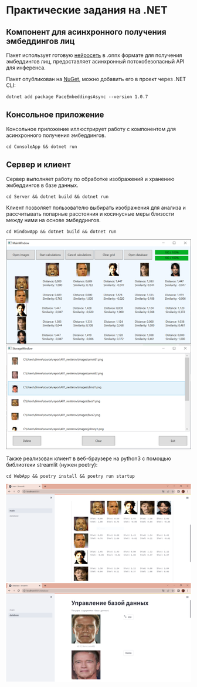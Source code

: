 # Практические задания на .NET

## Компонент для асинхронного получения эмбеддингов лиц

Пакет использует готовую [нейросеть](https://github.com/onnx/models/blob/main/vision/body_analysis/arcface/model/arcfaceresnet100-8.onnx) в .onnx формате для получения эмбеддингов лиц, предоставляет асинхронный потокобезопасный API для инференса.

Пакет опубликован на [NuGet](https://www.nuget.org/packages/FaceEmbeddingsAsync/#versions-body-tab), можно добавить его в проект через .NET CLI:
```
dotnet add package FaceEmbeddingsAsync --version 1.0.7
```


## Консольное приложение
Консольное приложение иллюстрирует работу с компонентом для асинхронного получения эмбеддингов.
```
cd ConsoleApp && dotnet run
```

## Сервер и клиент
Сервер выполняет работу по обработке изображений и хранению эмбеддингов в базе данных.
```
cd Server && dotnet build && dotnet run
```

Клиент позволяет пользователю выбирать изображения для анализа и рассчитывать попарные расстояния и косинусные меры близости между ними на основе эмбеддингов.
```
cd WindowApp && dotnet build && dotnet run
```

![desk_example](images/desktop_example.png) ![desk_db_example](images/desktop_db_example.png)

Также реализован клиент в веб-браузере на python3 с помощью библиотеки streamlit (нужен poetry):
```
cd WebApp && poetry install && poetry run startup
```

![web_example](images/web_example.png) ![web_db_example](images/web_db_example.png)
